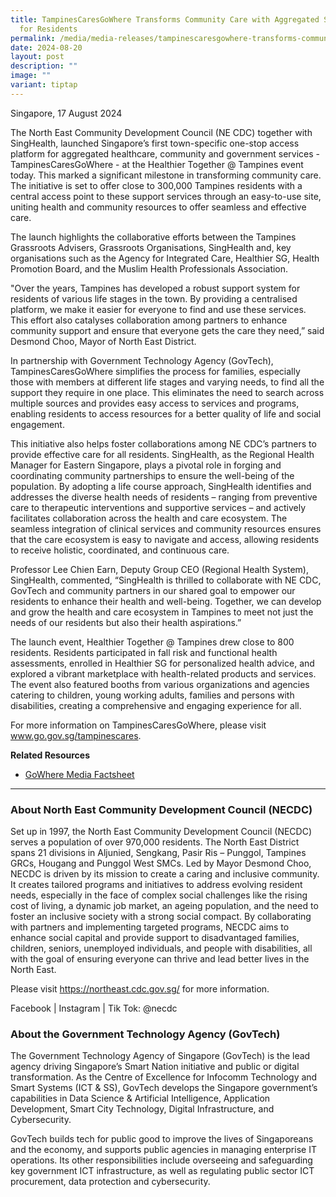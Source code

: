```yaml
---
title: TampinesCaresGoWhere Transforms Community Care with Aggregated Services
  for Residents
permalink: /media/media-releases/tampinescaresgowhere-transforms-community-care-with-aggregated-services/
date: 2024-08-20
layout: post
description: ""
image: ""
variant: tiptap
---
```

<p>Singapore, 17 August 2024</p>
<p>The North East Community Development Council (NE CDC) together with SingHealth,
launched Singapore’s first town-specific one-stop access platform for aggregated
healthcare, community and government services -TampinesCaresGoWhere - at
the Healthier Together @ Tampines event today. This marked a significant
milestone in transforming community care. The initiative is set to offer
close to 300,000 Tampines residents with a central access point to these
support services through an easy-to-use site, uniting health and community
resources to offer seamless and effective care.</p>
<p>The launch highlights the collaborative efforts between the Tampines Grassroots
Advisers, Grassroots Organisations, SingHealth and, key organisations such
as the Agency for Integrated Care, Healthier SG, Health Promotion Board,
and the Muslim Health Professionals Association.</p>
<p>"Over the years, Tampines has developed a robust support system for residents
of various life stages in the town. By providing a centralised platform,
we make it easier for everyone to find and use these services. This effort
also catalyses collaboration among partners to enhance community support
and ensure that everyone gets the care they need,” said Desmond Choo, Mayor
of North East District.</p>
<p>In partnership with Government Technology Agency (GovTech), TampinesCaresGoWhere
simplifies the process for families, especially those with members at different
life stages and varying needs, to find all the support they require in
one place. This eliminates the need to search across multiple sources and
provides easy access to services and programs, enabling residents to access
resources for a better quality of life and social engagement.</p>
<p>This initiative also helps foster collaborations among NE CDC’s partners
to provide effective care for all residents. SingHealth, as the Regional
Health Manager for Eastern Singapore, plays a pivotal role in forging and
coordinating community partnerships to ensure the well-being of the population.
By adopting a life course approach, SingHealth identifies and addresses
the diverse health needs of residents – ranging from preventive care to
therapeutic interventions and supportive services – and actively facilitates
collaboration across the health and care ecosystem. The seamless integration
of clinical services and community resources ensures that the care ecosystem
is easy to navigate and access, allowing residents to receive holistic,
coordinated, and continuous care.</p>
<p>Professor Lee Chien Earn, Deputy Group CEO (Regional Health System), SingHealth,
commented, “SingHealth is thrilled to collaborate with NE CDC, GovTech
and community partners in our shared goal to empower our residents to enhance
their health and well-being. Together, we can develop and grow the health
and care ecosystem in Tampines to meet not just the needs of our residents
but also their health aspirations.”</p>
<p>The launch event, Healthier Together @ Tampines drew close to 800 residents.
Residents participated in fall risk and functional health assessments,
enrolled in Healthier SG for personalized health advice, and explored a
vibrant marketplace with health-related products and services. The event
also featured booths from various organizations and agencies catering to
children, young working adults, families and persons with disabilities,
creating a comprehensive and engaging experience for all.</p>
<p>For more information on TampinesCaresGoWhere, please visit <a href="http://www.go.gov.sg/tampinescares" rel="noopener noreferrer nofollow" target="_blank">www.go.gov.sg/tampinescares</a>.</p>
<p><strong>Related Resources</strong>
</p>
<ul data-tight="true" class="tight">
<li>
<p><a href="/files/media/media-releases/GoWhere_Factsheet.pdf" rel="noopener noreferrer nofollow" target="_blank">GoWhere Media Factsheet</a>
</p>
</li>
</ul>
<hr>
<h3>About North East Community Development Council (NECDC)</h3>
<p>Set up in 1997, the North East Community Development Council (NECDC) serves
a population of over 970,000 residents. The North East District spans 21
divisions in Aljunied, Sengkang, Pasir Ris – Punggol, Tampines GRCs, Hougang
and Punggol West SMCs. Led by Mayor Desmond Choo, NECDC is driven by its
mission to create a caring and inclusive community. It creates tailored
programs and initiatives to address evolving resident needs, especially
in the face of complex social challenges like the rising cost of living,
a dynamic job market, an ageing population, and the need to foster an inclusive
society with a strong social compact. By collaborating with partners and
implementing targeted programs, NECDC aims to enhance social capital and
provide support to disadvantaged families, children, seniors, unemployed
individuals, and people with disabilities, all with the goal of ensuring
everyone can thrive and lead better lives in the North East.</p>
<p>Please visit <a href="https://northeast.cdc.gov.sg/" rel="noopener noreferrer nofollow" target="_blank">https://northeast.cdc.gov.sg/</a> for
more information.</p>
<p>Facebook | Instagram | Tik Tok: @necdc</p>
<h3>About the Government Technology Agency (GovTech)</h3>
<p>The Government Technology Agency of Singapore (GovTech) is the lead agency
driving Singapore’s Smart Nation initiative and public or digital transformation.
As the Centre of Excellence for Infocomm Technology and Smart Systems (ICT
&amp; SS), GovTech develops the Singapore government’s capabilities in
Data Science &amp; Artificial Intelligence, Application Development, Smart
City Technology, Digital Infrastructure, and Cybersecurity.</p>
<p>GovTech builds tech for public good to improve the lives of Singaporeans
and the economy, and supports public agencies in managing enterprise IT
operations. Its other responsibilities include overseeing and safeguarding
key government ICT infrastructure, as well as regulating public sector
ICT procurement, data protection and cybersecurity.</p>
<p></p>